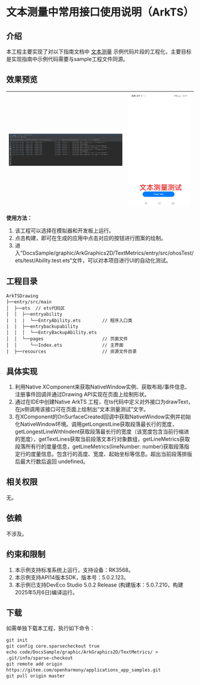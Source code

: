 # 文本测量中常用接口使用说明（ArkTS）

## 介绍

本工程主要实现了对以下指南文档中 [文本测量](https://docs.openharmony.cn/pages/v5.0/zh-cn/application-dev/graphics/text-measure-arkts.md) 示例代码片段的工程化，主要目标是实现指南中示例代码需要与sample工程文件同源。

## 效果预览

| ![](screenshots/MetricsLog.png) | ![](screenshots/Text.jpg) |
|---------------------------------|---------------------------|

**使用方法：**

1. 该工程可以选择在模拟器和开发板上运行。
2. 点击构建，即可在生成的应用中点击对应的按钮进行图案的绘制。
3. 进入”DocsSample/graphic/ArkGraphics2D/TextMetrics/entry/src/ohosTest/ets/test/Ability.test.ets“文件，可以对本项目进行UI的自动化测试。

## 工程目录

```
ArkTSDrawing
├──entry/src/main
│  ├──ets  // ets代码区
│  │  ├──entryability
|  |  |  └──EntryAbility.ets        // 程序入口类
|  |  ├──entrybackupability
│  │  │  └──EntryBackupAbility.ets   
│  │  └──pages                      // 页面文件
│  │     └──Index.ets               // 主界面
|  ├──resources         			// 资源文件目录
```

## 具体实现

1. 利用Native XComponent来获取NativeWindow实例、获取布局/事件信息、注册事件回调并通过Drawing API实现在页面上绘制形状。
2. 通过在IDE中创建Native ArkTS 工程，在ts代码中定义对外接口为drawText，在js侧调用该接口可在页面上绘制出“文本测量测试”文字。
3. 在XComponent的OnSurfaceCreated回调中获取NativeWindow实例并初始化NativeWindow环境。调用getLongestLine获取段落最长行的宽度，getLongestLineWithIndent获取段落最长行的宽度（该宽度包含当前行缩进的宽度），getTextLines获取当前段落文本行对象数组，getLineMetrics获取段落所有行的度量信息，getLineMetrics(lineNumber: number)获取段落指定行的度量信息。包含行的高度、宽度、起始坐标等信息。超出当前段落排版后最大行数后返回 undefined。
## 相关权限

无。

## 依赖

不涉及。

## 约束和限制

1. 本示例支持标准系统上运行，支持设备：RK3568。
2. 本示例支持API14版本SDK，版本号：5.0.2.123。
3. 本示例已支持DevEco Studio 5.0.2 Release (构建版本：5.0.7.210，构建 2025年5月6日)编译运行。

## 下载

如需单独下载本工程，执行如下命令：

```
git init
git config core.sparsecheckout true
echo code/DocsSample/graphic/ArkGraphics2D/TextMetrics/ > .git/info/sparse-checkout
git remote add origin https://gitee.com/openharmony/applications_app_samples.git
git pull origin master
```